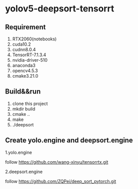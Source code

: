 # yolov5-deepsort-tensorrt

## Requirement
1. RTX2060(notebooks)
2. cuda10.2
3. cudnn8.0.4
4. TensorRT-7.1.3.4
5. nvidia-driver-510
6. anaconda3
7. opencv4.5.3
8. cmake3.21.0

## Build&&run
1. clone this project
2. mkdir build
3. cmake ..
4. make
5. ./deepsort

## Create yolo.engine and deepsort.engine
1.yolo.engine

follow https://github.com/wang-xinyu/tensorrtx.git

2.deepsort.engine

follow https://github.com/ZQPei/deep_sort_pytorch.git








